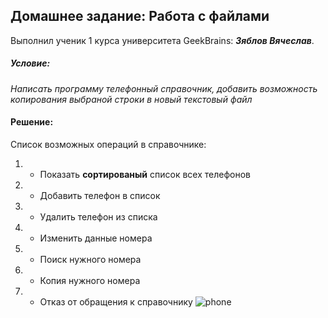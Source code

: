 ## Домашнее задание: Работа с файлами
Выполнил ученик 1 курса университета GeekBrains: __*Зяблов Вячеслав*__.
##### Условие:
*Написать программу телефонный справочник, добавить возможность копирования выбраной строки в новый текстовый файл*

#### Решение:
Список возможных операций в справочнике:
1. - Показать **сортированый** список всех телефонов
2. - Добавить телефон в список
3. - Удалить телефон из списка
4. - Изменить данные номера
5. - Поиск нужного номера
6. - Копия нужного номера
7. - Отказ от обращения к справочнику
![phone](https://github.com/VyacheslavChik22/phonebook_task/assets/99678206/83a4aa29-954c-4e81-b6b3-5845d109bf55)
